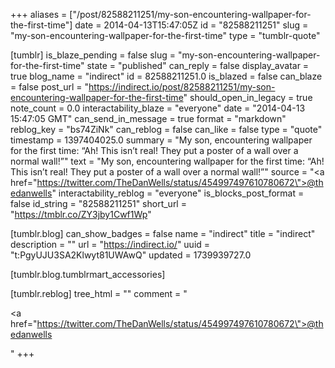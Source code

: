 +++
aliases = ["/post/82588211251/my-son-encountering-wallpaper-for-the-first-time"]
date = 2014-04-13T15:47:05Z
id = "82588211251"
slug = "my-son-encountering-wallpaper-for-the-first-time"
type = "tumblr-quote"

[tumblr]
is_blaze_pending = false
slug = "my-son-encountering-wallpaper-for-the-first-time"
state = "published"
can_reply = false
display_avatar = true
blog_name = "indirect"
id = 82588211251.0
is_blazed = false
can_blaze = false
post_url = "https://indirect.io/post/82588211251/my-son-encountering-wallpaper-for-the-first-time"
should_open_in_legacy = true
note_count = 0.0
interactability_blaze = "everyone"
date = "2014-04-13 15:47:05 GMT"
can_send_in_message = true
format = "markdown"
reblog_key = "bs74ZiNk"
can_reblog = false
can_like = false
type = "quote"
timestamp = 1397404025.0
summary = "My son, encountering wallpaper for the first time: “Ah! This isn’t real! They put a poster of a wall over a normal wall!”"
text = "My son, encountering wallpaper for the first time: &ldquo;Ah! This isn&rsquo;t real! They put a poster of a wall over a normal wall!&rdquo;"
source = "<a href=\"https://twitter.com/TheDanWells/status/454997497610780672\">@thedanwells</a>"
interactability_reblog = "everyone"
is_blocks_post_format = false
id_string = "82588211251"
short_url = "https://tmblr.co/ZY3jby1Cwf1Wp"

[tumblr.blog]
can_show_badges = false
name = "indirect"
title = "indirect"
description = ""
url = "https://indirect.io/"
uuid = "t:PgyUJU3SA2Klwyt81UWAwQ"
updated = 1739939727.0

[tumblr.blog.tumblrmart_accessories]

[tumblr.reblog]
tree_html = ""
comment = "<p><a href=\"https://twitter.com/TheDanWells/status/454997497610780672\">@thedanwells</a></p>"
+++
